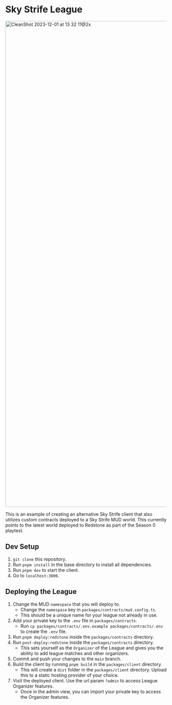 # Sky Strife League

<img width="1512" alt="CleanShot 2023-12-01 at 13 32 11@2x" src="https://github.com/latticexyz/sky-strife-league/assets/4297920/62a66bd1-8ee6-485d-bd07-cbb5988e1686">


This is an example of creating an alternative Sky Strife client that also utilizes custom contracts deployed to a Sky Strife MUD world. This currently points to the latest world deployed to Redstone as part of the Season 0 playtest.

## Dev Setup

1. `git clone` this repository.
2. Run `pnpm install` in the base directory to install all dependencies.
3. Run `pnpm dev` to start the client.
4. Go to `localhost:3000`.

## Deploying the League

1. Change the MUD `namespace` that you will deploy to.
    - Change the `namespace` key in `packages/contracts/mud.config.ts`.
    - This should be a unique name for your league not already in use.
2. Add your private key to the `.env` file in `packages/contracts`.
    - Run `cp packages/contracts/.env.example packages/contracts/.env` to create the `.env` file.
3. Run `pnpm deploy:redstone` inside the `packages/contracts` directory.
4. Run `post-deploy:redstone` inside the `packages/contracts` directory.
    - This sets yourself as the `Organizer` of the League and gives you the ability to add league matches and other organizers.
5. Commit and push your changes to the `main` branch.
6. Build the client by running `pnpm build` in the `packages/client` directory.
    - This will create a `dist` folder in the `packages/client` directory. Upload this to a static hosting provider of your choice.
7. Visit the deployed client. Use the url param `?admin` to access League Organizer features.
    - Once in the admin view, you can import your private key to access the Organizer features.

